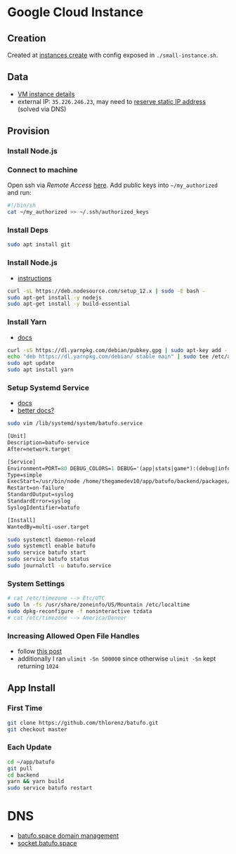 # Google Cloud Instance

## Creation

Created at [instances create](https://console.cloud.google.com/compute/instancesAdd?project=batufo-280915&supportedpurview=project) with config exposed in `./small-instance.sh`.

## Data

- [VM instance details](https://console.cloud.google.com/compute/instancesDetail/zones/us-central1-a/instances/batufo-small?project=batufo-280915&supportedpurview=project)
- external IP: `35.226.246.23`, may need to [reserve static IP address](https://cloud.google.com/compute/docs/ip-addresses/reserve-static-external-ip-address) (solved via DNS)

## Provision

### Install Node.js

### Connect to machine

Open ssh via _Remote Access_ [here](https://console.cloud.google.com/compute/instancesDetail/zones/us-central1-a/instances/batufo-small?project=batufo-280915&supportedpurview=project&cloudshell=false).
Add public keys into `~/my_authorized` and run:

```sh
#!/bin/sh
cat ~/my_authorized >> ~/.ssh/authorized_keys
```

### Install Deps

```sh
sudo apt install git
```

### Install Node.js

- [instructions](https://github.com/nodesource/distributions/blob/master/README.md#installation-instructions)

```sh
curl -sL https://deb.nodesource.com/setup_12.x | sudo -E bash -
sudo apt-get install -y nodejs
sudo apt-get install -y build-essential
```

### Install Yarn

- [docs](https://linuxize.com/post/how-to-install-yarn-on-debian-9/)

```sh
curl -sS https://dl.yarnpkg.com/debian/pubkey.gpg | sudo apt-key add -
echo "deb https://dl.yarnpkg.com/debian/ stable main" | sudo tee /etc/apt/sources.list.d/yarn.list
sudo apt update
sudo apt install yarn
```

### Setup Systemd Service

- [docs](https://thomashunter.name/posts/2016-09-27-running-a-node-js-process-on-debian-as-a-systemd-service)
- [better docs?](https://www.axllent.org/docs/view/nodejs-service-with-systemd/)

```sh
sudo vim /lib/systemd/system/batufo.service
```

```systemverilog
[Unit]
Description=batufo-service
After=network.target

[Service]
Environment=PORT=80 DEBUG_COLORS=1 DEBUG='(app|stats|game*):(debug|info|error)'
Type=simple
ExecStart=/usr/bin/node /home/thegamedev10/app/batufo/backend/packages/server/dist/app.js
Restart=on-failure
StandardOutput=syslog
StandardError=syslog
SyslogIdentifier=batufo

[Install]
WantedBy=multi-user.target
```

```sh
sudo systemctl daemon-reload
sudo systemctl enable batufo
sudo service batufo start
sudo service batufo status
sudo journalctl -u batufo.service
```

### System Settings

```sh
# cat /etc/timezone --> Etc/UTC
sudo ln -fs /usr/share/zoneinfo/US/Mountain /etc/localtime
sudo dpkg-reconfigure -f noninteractive tzdata
# cat /etc/timezone --> America/Denver
```

### Increasing Allowed Open File Handles

- follow [this post](https://easyengine.io/tutorials/linux/increase-open-files-limit/)
- additionally I ran `ulimit -Sn 500000` since otherwise `ulimit -Sn` kept returning `1024`

## App Install

### First Time

```sh
git clone https://github.com/thlorenz/batufo.git
git checkout master
```

### Each Update

```sh
cd ~/app/batufo
git pull
cd backend
yarn && yarn build
sudo service batufo restart
```

# DNS

- [batufo.space domain management](https://ap.www.namecheap.com/domains/domaincontrolpanel/batufo.space/domain)
- [socket.batufo.space](socket.batufo.space)
